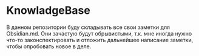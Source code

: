 # KnowladgeBase

В данном репозитории буду складывать все свои заметки для Obsidian.md.
Они зачастую будут обрывистыми, т.к. мне иногда нужно что-то законспектировать и отложить дальнейшее написание заметки, чтобы опробовать новое в деле.